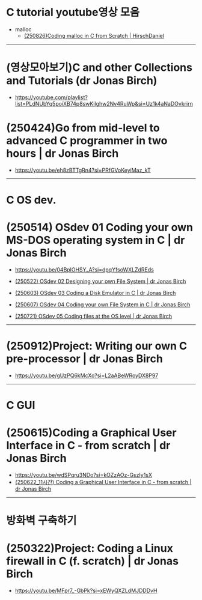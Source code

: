 # C tutorial youtube영상 모음
- malloc
  - [(250826)Coding malloc in C from Scratch | HirschDaniel](https://youtu.be/_HLAWI84aFA?si=8Vnou5W3Cc_shQrl)

<hr />

# (영상모아보기)C and other Collections and Tutorials (dr Jonas Birch)
- https://youtube.com/playlist?list=PLdNUbYq5poiXB74p8swKilghw2Nv4RuWp&si=Uz1k4aNaDOvkrirn

# (250424)Go from mid-level to advanced C programmer in two hours | dr Jonas Birch
- https://youtu.be/eh8zBTTgRn4?si=PRfGVoKeyiMaz_kT

<hr />

# C OS dev.

# (250514) OSdev 01 Coding your own MS-DOS operating system in C | dr Jonas Birch
- https://youtu.be/04BplOHSY_A?si=dpqYfsoWXLZdREds

- [(250522) OSdev 02 Designing your own File System | dr Jonas Birch](https://youtu.be/39IBvSZq6ho?si=U6wY0Vce5pflYV5f)
- [(250603) OSdev 03 Coding a Disk Emulator in C | dr Jonas Birch](https://youtu.be/CQxqx5Xi3eE?si=4K1lOvAH3R0pexpk)
- [(250607) OSdev 04 Coding your own File System in C | dr Jonas Birch](https://youtu.be/d8flm9qT5O0?si=3lM2th-VsVRGuFW8)
- [(250721) OSdev 05 Coding files at the OS level | dr Jonas Birch](https://youtu.be/ZJw3YAWfk5g?si=3J2puF9Nq4ef2ZMy)

<hr />

# (250912)Project: Writing our own C pre-processor | dr Jonas Birch
- https://youtu.be/gUzPQ6kMcXo?si=L2aABeWRoyDX8P97

<hr />

# C GUI

# (250615)Coding a Graphical User Interface in C - from scratch | dr Jonas Birch
- https://youtu.be/wdSPqru3NDo?si=kOZzAOz-GszIy1sX
- [(250622_11시간) Coding a Graphical User Interface in C - from scratch | dr Jonas Birch](https://youtu.be/Z6BWRcfnivo?si=c-VXQ9t4HSeR1EhS)

<hr />

# 방화벽 구축하기

# (250322)Project: Coding a Linux firewall in C (f. scratch) | dr Jonas Birch
- https://youtu.be/MFpr7_-GbPk?si=xEWyQXZLdMJDDDvH
